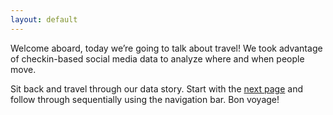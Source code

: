 ```yaml
---
layout: default
---
```


Welcome aboard, today we’re going to talk about travel! We took advantage of checkin-based social media data to analyze where and when people move. 

Sit back and travel through our data story. Start with the [next page](when.md) and follow through sequentially using the navigation bar. Bon voyage!